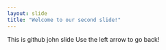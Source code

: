 ```yaml
---
layout: slide
title: "Welcome to our second slide!"
---
```

This is github john slide
Use the left arrow to go back!
